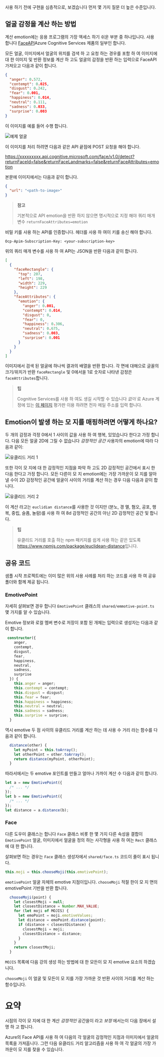 사용 하기 전에 구현을 심층적으로, 보겠습니다 먼저 몇 가지 질문 더 높은 수준입니다.

## <a name="how-to-calculate-the-emotion-of-a-face"></a>얼굴 감정을 계산 하는 방법

계산 emotion에는 응용 프로그램의 가장 액세스 하기 쉬운 부분 중 하나입니다. 사용 합니다 [FaceAPI](https://azure.microsoft.com/services/cognitive-services/face/)Azure Cognitive Services 제품의 일부인 합니다.

모든 얼굴, 이미지에서 얼굴의 위치를 검색 하 고 요청 하는 경우를 포함 하 여 이미지에 대 한 이미지 및 반환 정보를 계산 하 고도 얼굴의 감정을 반환 하는 입력으로 FaceAPI 가져오고 다음과 같이 합니다.

```json
{
  "anger": 0.572,
  "contempt": 0.025,
  "disgust": 0.242,
  "fear": 0.001,
  "happiness": 0.014,
  "neutral": 0.111,
  "sadness": 0.033,
  "surprise": 0.003
}
```

이 이미지를 예를 들어 수행 합니다.

![예제 얼굴](/media-drafts/example-face.jpg)

이 이미지를 처리 하려면 다음과 같은 API 끝점에 POST 요청을 해야 합니다.

https://xxxxxxxxx.api.cognitive.microsoft.com/face/v1.0/detect?returnFaceId=false&returnFaceLandmarks=false&returnFaceAttributes=emotion

본문에 이미지에서는 다음과 같이 합니다.

```json
{
  "url": "<path-to-image>"
}
```

> **참고**
>
> 기본적으로 API emotion을 반환 하지 않으면 명시적으로 지정 해야 쿼리 매개 변수 `returnFaceAttributes=emotion`

비밀 키를 사용 하는 API를 인증합니다. 헤더를 사용 하 여이 키를 송신 해야 합니다.

```
Ocp-Apim-Subscription-Key: <your-subscription-key>
```

위의 쿼리 매개 변수를 사용 하 여 API는 JSON을 반환 다음과 같이 합니다.

```json
[
  {
    "faceRectangle": {
      "top": 207,
      "left": 198,
      "width": 229,
      "height": 229
    },
    "faceAttributes": {
      "emotion": {
        "anger": 0.001,
        "contempt": 0.014,
        "disgust": 0,
        "fear": 0,
        "happiness": 0.306,
        "neutral": 0.675,
        "sadness": 0.003,
        "surprise": 0.001
      }
    }
  }
]
```

이미지에서 검색 된 얼굴에 하나씩 결과의 배열을 반환 합니다. 각 면에 대해으로 글꼴의 크기/위치가 반환 `faceRectangle` 및 0에서을 1로 숫자로 나타낸 감정은 `faceAttributes`합니다.

> **팁**
>
> Cognitive Services를 사용 하 여도 생길 시작할 수 있습니다 _없이_ 로 Azure 계정에 있는 [이 페이지](https://azure.microsoft.com/try/cognitive-services/?api=face-api&WT.mc_id=mojifier-sandbox-ashussai) 평가판 이용 하려면 전자 메일 주소를 입력 합니다.

## <a name="how-to-map-an-emotion-to-an-emoji"></a>Emotion이 발생 하는 모 지를 매핑하려면 어떻게 하나요?

두 개의 감정과 걱정 0에서 1 사이의 값을 사용 하 여 행복, 있었습니다 한다고 가정 합니다. 다음 모든 얼굴 2D에 그릴 수 없습니다 _감정적인 공간_ 사용자의 emotion에 따라 다음과 같이:

![유클리드 거리 1](/media-drafts/graph-1.jpg)

또한 각이 모 지에 대 한 감정적인 지점을 파악 하 고도 2D 감정적인 공간에서 표시 한 다음 한다고 가정 합니다. 모든 다른이 모 지 emotion에는 가장 가까운이 모 지를 알아낼 수이 2D 감정적인 공간에 얼굴이 사이의 거리를 계산 하는 경우 다음 다음과 같이 합니다.

![유클리드 거리 2](/media-drafts/graph-2.png)

이 계산 라고는 `euclidian distance`를 사용한 것 이지만 (분노, 경 멸, 혐오, 공포, 행복, 중립, 슬픔, 놀람)를 사용 하 여 8d 감정적인 공간의 아닌 2D 감정적인 공간 및 합니다.

> **팁**
>
> 유클리드 거리를 호출 하는 npm 패키지를 쉽게 사용 하는 같은 있도록 <https://www.npmjs.com/package/euclidean-distance>입니다.

## <a name="shared-code"></a>공유 코드

샘플 시작 프로젝트에는 이미 많은 위의 사용 사례를 처리 하는 코드를 사용 하 여 공유 폴더와 함께 제공 됩니다.

### <a name="emotivepoint"></a>EmotivePoint

자세히 살펴보면 경우 합니다 `EmotivePoint` 클래스의 `shared/emmotive-point.ts` 몇 가지를 알 수 있습니다.

Emotive 정보와 로컬 멤버 변수로 저장이 포함 된 개체는 입력으로 생성자는 다음과 같이 합니다.

```typescript
 constructor({
    anger,
    contempt,
    disgust,
    fear,
    happiness,
    neutral,
    sadness,
    surprise
  }) {
    this.anger = anger;
    this.contempt = contempt;
    this.disgust = disgust;
    this.fear = fear;
    this.happiness = happiness;
    this.neutral = neutral;
    this.sadness = sadness;
    this.surprise = surprise;
  }
```

역시 emotive 두 점 사이의 유클리드 거리를 계산 하는 데 사용 수 거리 라는 함수를 다음과 같이 합니다.

```typescript
  distance(other) {
    let myPoint = this.toArray();
    let otherPoint = other.toArray();
    return distance(myPoint, otherPoint);
  }
```

따라서에서는 두 emotive 포인트를 만들고 얼마나 가까이 계산 수 다음과 같이 합니다.

```typescript
let a = new EmotivePoint({
  /* ... */
});
let b = new EmotivePoint({
  /* ... */
});
let distance = a.distance(b);
```

### <a name="face"></a>Face

다른 도우미 클래스는 합니다 `Face` 클래스 비롯 한 몇 가지 다른 속성을 결합이 `EmotivePoint` 얼굴, 이미지에서 얼굴을 정의 하는 사각형을 사용 하 여는 `Rect` 클래스에 대 한 합니다.

살펴보면 하는 경우는 `Face` 클래스 생성자에서 `shared/face.ts` 코드이 줄이 표시 됩니다.

```typescript
this.moji = this.chooseMoji(this.emotivePoint);
```

`emotivePoint` 얼굴 자체의 emotive 지점이입니다.
`chooseMoji` 적절 한이 모 지 면의 emotivePoint 기반을 반환 합니다.

```typescript
  chooseMoji(point) {
    let closestMoji = null;
    let closestDistance = Number.MAX_VALUE;
    for (let moji of MOJIS) {
      let emoPoint = moji.emotiveValues;
      let distance = emoPoint.distance(point);
      if (distance < closestDistance) {
        closestMoji = moji;
        closestDistance = distance;
      }
    }
    return closestMoji;
  }
```

`MOJIS` 목록에 다음 강의 생성 하는 방법에 대 한 모든이 모 지 emotive 요소의 하겠습니다.

`chooseMoji` 이 얼굴 및 모든이 모 지를 가장 가까운 것 반환 사이의 거리를 계산 하는 함수입니다.

# <a name="summary"></a>요약

시점의 각이 모 지에 대 한 계산 _감정적인_ 공간을이 라고 _보정_ 에서는이 다음 장에서 설명 하 고 합니다.

Azure의 Face API를 사용 하 여 다음의 각 얼굴의 감정적인 지점과 이미지에서 얼굴의 목록을 가져옵니다. 그런 다음 유클리드 거리 알고리즘을 사용 하 여 각 얼굴의 가장 가까운이 모 지를 찾을 수 있습니다.
